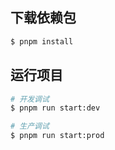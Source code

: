 ## 下载依赖包

```bash
$ pnpm install
```

## 运行项目

```bash
# 开发调试
$ pnpm run start:dev

# 生产调试
$ pnpm run start:prod
```